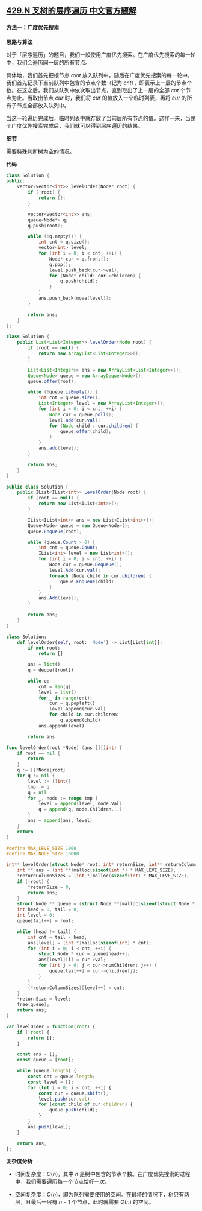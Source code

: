 ## [429.N 叉树的层序遍历 中文官方题解](https://leetcode.cn/problems/n-ary-tree-level-order-traversal/solutions/100000/n-cha-shu-de-ceng-xu-bian-li-by-leetcode-lxdr)
#### 方法一：广度优先搜索

**思路与算法**

对于「层序遍历」的题目，我们一般使用广度优先搜索。在广度优先搜索的每一轮中，我们会遍历同一层的所有节点。

具体地，我们首先把根节点 $\textit{root}$ 放入队列中，随后在广度优先搜索的每一轮中，我们首先记录下当前队列中包含的节点个数（记为 $\textit{cnt}$），即表示上一层的节点个数。在这之后，我们从队列中依次取出节点，直到取出了上一层的全部 $\textit{cnt}$ 个节点为止。当取出节点 $\textit{cur}$ 时，我们将 $\textit{cur}$ 的值放入一个临时列表，再将 $\textit{cur}$ 的所有子节点全部放入队列中。

当这一轮遍历完成后，临时列表中就存放了当前层所有节点的值。这样一来，当整个广度优先搜索完成后，我们就可以得到层序遍历的结果。

**细节**

需要特殊判断树为空的情况。

**代码**

```C++ [sol1-C++]
class Solution {
public:
    vector<vector<int>> levelOrder(Node* root) {
        if (!root) {
            return {};
        }

        vector<vector<int>> ans;
        queue<Node*> q;
        q.push(root);

        while (!q.empty()) {
            int cnt = q.size();
            vector<int> level;
            for (int i = 0; i < cnt; ++i) {
                Node* cur = q.front();
                q.pop();
                level.push_back(cur->val);
                for (Node* child: cur->children) {
                    q.push(child);
                }
            }
            ans.push_back(move(level));
        }

        return ans;
    }
};
```

```Java [sol1-Java]
class Solution {
    public List<List<Integer>> levelOrder(Node root) {
        if (root == null) {
            return new ArrayList<List<Integer>>();
        }

        List<List<Integer>> ans = new ArrayList<List<Integer>>();
        Queue<Node> queue = new ArrayDeque<Node>();
        queue.offer(root);

        while (!queue.isEmpty()) {
            int cnt = queue.size();
            List<Integer> level = new ArrayList<Integer>();
            for (int i = 0; i < cnt; ++i) {
                Node cur = queue.poll();
                level.add(cur.val);
                for (Node child : cur.children) {
                    queue.offer(child);
                }
            }
            ans.add(level);
        }

        return ans;
    }
}
```

```C# [sol1-C#]
public class Solution {
    public IList<IList<int>> LevelOrder(Node root) {
        if (root == null) {
            return new List<IList<int>>();
        }

        IList<IList<int>> ans = new List<IList<int>>();
        Queue<Node> queue = new Queue<Node>();
        queue.Enqueue(root);

        while (queue.Count > 0) {
            int cnt = queue.Count;
            IList<int> level = new List<int>();
            for (int i = 0; i < cnt; ++i) {
                Node cur = queue.Dequeue();
                level.Add(cur.val);
                foreach (Node child in cur.children) {
                    queue.Enqueue(child);
                }
            }
            ans.Add(level);
        }

        return ans;
    }
}
```

```Python [sol1-Python3]
class Solution:
    def levelOrder(self, root: 'Node') -> List[List[int]]:
        if not root:
            return []

        ans = list()
        q = deque([root])

        while q:
            cnt = len(q)
            level = list()
            for _ in range(cnt):
                cur = q.popleft()
                level.append(cur.val)
                for child in cur.children:
                    q.append(child)
            ans.append(level)

        return ans
```

```go [sol1-Golang]
func levelOrder(root *Node) (ans [][]int) {
    if root == nil {
        return
    }
    q := []*Node{root}
    for q != nil {
        level := []int{}
        tmp := q
        q = nil
        for _, node := range tmp {
            level = append(level, node.Val)
            q = append(q, node.Children...)
        }
        ans = append(ans, level)
    }
    return
}
```

```C [sol1-C]
#define MAX_LEVE_SIZE 1000
#define MAX_NODE_SIZE 10000

int** levelOrder(struct Node* root, int* returnSize, int** returnColumnSizes) {
    int ** ans = (int **)malloc(sizeof(int *) * MAX_LEVE_SIZE);
    *returnColumnSizes = (int *)malloc(sizeof(int) * MAX_LEVE_SIZE);
    if (!root) {
        *returnSize = 0;
        return ans;
    }
    struct Node ** queue = (struct Node **)malloc(sizeof(struct Node *) * MAX_NODE_SIZE);
    int head = 0, tail = 0;
    int level = 0;
    queue[tail++] = root;

    while (head != tail) {
        int cnt = tail - head;
        ans[level] = (int *)malloc(sizeof(int) * cnt);
        for (int i = 0; i < cnt; ++i) {
            struct Node * cur = queue[head++];
            ans[level][i] = cur->val;
            for (int j = 0; j < cur->numChildren; j++) {
                queue[tail++] = cur->children[j];
            }
        }
        (*returnColumnSizes)[level++] = cnt;
    }
    *returnSize = level;
    free(queue);
    return ans;
}
```

```JavaScript [sol1-JavaScript]
var levelOrder = function(root) {
    if (!root) {
        return [];
    }

    const ans = [];
    const queue = [root];

    while (queue.length) {
        const cnt = queue.length;
        const level = [];
        for (let i = 0; i < cnt; ++i) {
            const cur = queue.shift();
            level.push(cur.val);
            for (const child of cur.children) {
                queue.push(child);
            }
        }
        ans.push(level);
    }

    return ans;
};
```

**复杂度分析**

- 时间复杂度：$O(n)$，其中 $n$ 是树中包含的节点个数。在广度优先搜索的过程中，我们需要遍历每一个节点恰好一次。

- 空间复杂度：$O(n)$，即为队列需要使用的空间。在最坏的情况下，树只有两层，且最后一层有 $n-1$ 个节点，此时就需要 $O(n)$ 的空间。